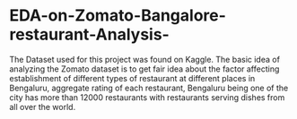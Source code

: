 # EDA-on-Zomato-Bangalore-restaurant-Analysis-

The Dataset used for this project was found on Kaggle. The basic idea of analyzing the Zomato dataset is to get fair idea about the factor affecting establishment of different types of restaurant at different places in Bengaluru, aggregate rating of each restaurant, Bengaluru being one of the city has more than 12000 restaurants with restaurants serving dishes from all over the world.
